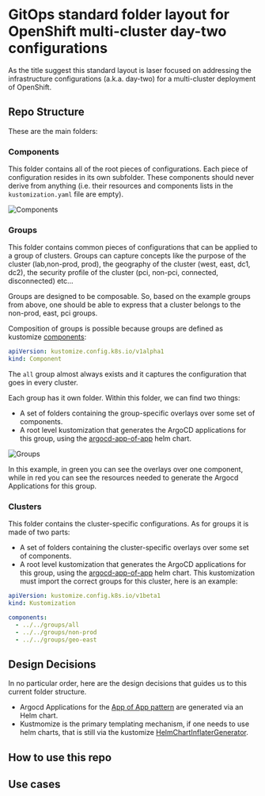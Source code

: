 # GitOps standard folder layout for OpenShift multi-cluster day-two configurations

As the title suggest this standard layout is laser focused on addressing the infrastructure configurations (a.k.a. day-two) for a multi-cluster deployment of OpenShift.

## Repo Structure

These are the main folders:

### Components

This folder contains all of the root pieces of configurations. Each piece of configuration resides in its own subfolder. These components should never derive from anything (i.e. their resources and components lists in the `kustomization.yaml` file are empty).

![Components](/.docs/media/components.jpeg "Components")

### Groups

This folder contains common pieces of configurations that can be applied to a group of clusters. Groups can capture concepts like the purpose of the cluster (lab,non-prod, prod), the geography of the cluster (west, east, dc1, dc2), the security profile of the cluster (pci, non-pci, connected, disconnected) etc...

Groups are designed to be composable. So, based on the example groups from above, one should be able to express that a cluster belongs to the non-prod, east, pci groups.

Composition of groups is possible because groups are defined as kustomize [components](https://kubectl.docs.kubernetes.io/references/kustomize/kustomization/components/):

```yaml
apiVersion: kustomize.config.k8s.io/v1alpha1
kind: Component
```

The `all` group almost always exists and it captures the configuration that goes in every cluster.

Each group has it own folder. Within this folder, we can find two things: 

- A set of folders containing the group-specific overlays over some set of components.
- A root level kustomization that generates the ArgoCD applications for this group, using the [argocd-app-of-app](.helm/charts/argocd-app-of-app/) helm chart.

![Groups](/.docs/media/components.jpeg "Groups")

In this example, in green you can see the overlays over one component, while in red you can see the resources needed to generate the Argocd Applications for this group.

### Clusters

This folder contains the cluster-specific configurations. As for groups it is made of two parts:

- A set of folders containing the cluster-specific overlays over some set of components.
- A root level kustomization that generates the ArgoCD applications for this group, using the [argocd-app-of-app](.helm/charts/argocd-app-of-app/) helm chart. This kustomization must import the correct groups for this cluster, here is an example:

```yaml
apiVersion: kustomize.config.k8s.io/v1beta1
kind: Kustomization

components:
  - ../../groups/all
  - ../../groups/non-prod
  - ../../groups/geo-east
```

## Design Decisions

In no particular order, here are the design decisions that guides us to this current folder structure.

- Argocd Applications for the [App of App pattern](https://argo-cd.readthedocs.io/en/stable/operator-manual/cluster-bootstrapping/#app-of-apps-pattern) are generated via an Helm chart.
- Kustmomize is the primary templating mechanism, if one needs to use helm charts, that is still via the kustomize [HelmChartInflaterGenerator](https://kubectl.docs.kubernetes.io/references/kustomize/builtins/#_helmchartinflationgenerator_).


## How to use this repo

## Use cases

